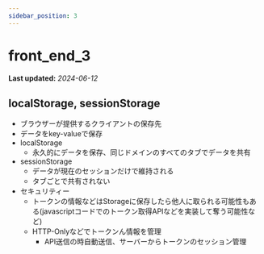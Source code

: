 ```yaml
---
sidebar_position: 3
---
```


# front_end_3

**Last updated:** _2024-06-12_

## localStorage, sessionStorage
- ブラウザーが提供するクライアントの保存先
- データをkey-valueで保存
- localStorage
    - 永久的にデータを保存、同じドメインのすべてのタブでデータを共有
- sessionStorage
    - データが現在のセッションだけで維持される
    - タブごとで共有されない
- セキュリティー
    - トークンの情報などはStorageに保存したら他人に取られる可能性もある(javascriptコードでのトークン取得APIなどを実装して奪う可能性など)
    - HTTP-Onlyなどでトークンん情報を管理
        - API送信の時自動送信、サーバーからトークンのセッション管理